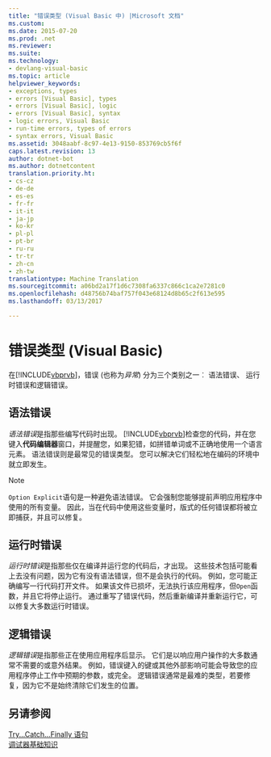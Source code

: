 ```yaml
---
title: "错误类型 (Visual Basic 中) |Microsoft 文档"
ms.custom: 
ms.date: 2015-07-20
ms.prod: .net
ms.reviewer: 
ms.suite: 
ms.technology:
- devlang-visual-basic
ms.topic: article
helpviewer_keywords:
- exceptions, types
- errors [Visual Basic], types
- errors [Visual Basic], logic
- errors [Visual Basic], syntax
- logic errors, Visual Basic
- run-time errors, types of errors
- syntax errors, Visual Basic
ms.assetid: 3048aabf-8c97-4e13-9150-853769cb5f6f
caps.latest.revision: 13
author: dotnet-bot
ms.author: dotnetcontent
translation.priority.ht:
- cs-cz
- de-de
- es-es
- fr-fr
- it-it
- ja-jp
- ko-kr
- pl-pl
- pt-br
- ru-ru
- tr-tr
- zh-cn
- zh-tw
translationtype: Machine Translation
ms.sourcegitcommit: a06bd2a17f1d6c7308fa6337c866c1ca2e7281c0
ms.openlocfilehash: d48756b74baf757f043e68124d8b65c2f613e595
ms.lasthandoff: 03/13/2017

---
```

# <a name="error-types-visual-basic"></a>错误类型 (Visual Basic)
在[!INCLUDE[vbprvb](../../../csharp/programming-guide/concepts/linq/includes/vbprvb_md.md)]，错误 (也称为*异常*) 分为三个类别之一︰ 语法错误、 运行时错误和逻辑错误。  
  
## <a name="syntax-errors"></a>语法错误  
 *语法错误*是指那些编写代码时出现。 [!INCLUDE[vbprvb](../../../csharp/programming-guide/concepts/linq/includes/vbprvb_md.md)]检查您的代码，并在您键入**代码编辑器**窗口，并提醒您，如果犯错，如拼错单词或不正确地使用一个语言元素。 语法错误则是最常见的错误类型。 您可以解决它们轻松地在编码的环境中就立即发生。  
  
> [!NOTE]
>  `Option Explicit`语句是一种避免语法错误。 它会强制您能够提前声明应用程序中使用的所有变量。 因此，当在代码中使用这些变量时，版式的任何错误都将被立即捕获，并且可以修复。  
  
## <a name="run-time-errors"></a>运行时错误  
 *运行时错误*是指那些仅在编译并运行您的代码后，才出现。 这些技术包括可能看上去没有问题，因为它有没有语法错误，但不是会执行的代码。 例如，您可能正确编写一行代码打开文件。 如果该文件已损坏，无法执行该应用程序，但`Open`函数，并且它将停止运行。 通过重写了错误代码，然后重新编译并重新运行它，可以修复大多数运行时错误。  
  
## <a name="logic-errors"></a>逻辑错误  
 *逻辑错误*是指那些正在使用应用程序后显示。 它们是以响应用户操作的大多数通常不需要的或意外结果。 例如，错误键入的键或其他外部影响可能会导致您的应用程序停止工作中预期的参数，或完全。 逻辑错误通常是最难的类型，若要修复，因为它不是始终清除它们发生的位置。  
  
## <a name="see-also"></a>另请参阅  
 [Try...Catch...Finally 语句](../../../visual-basic/language-reference/statements/try-catch-finally-statement.md)   
 [调试器基础知识](https://docs.microsoft.com/visualstudio/debugger/debugger-basics)
